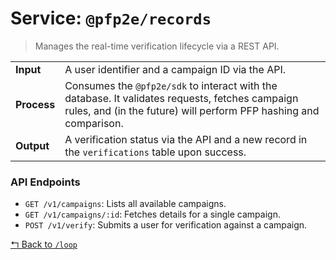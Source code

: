 # Service: `@pfp2e/records`

> Manages the real-time verification lifecycle via a REST API.

| | |
| :--- | :--- |
| **Input** | A user identifier and a campaign ID via the API. |
| **Process** | Consumes the `@pfp2e/sdk` to interact with the database. It validates requests, fetches campaign rules, and (in the future) will perform PFP hashing and comparison. |
| **Output** | A verification status via the API and a new record in the `verifications` table upon success. |

### API Endpoints
-   `GET /v1/campaigns`: Lists all available campaigns.
-   `GET /v1/campaigns/:id`: Fetches details for a single campaign.
-   `POST /v1/verify`: Submits a user for verification against a campaign.

[↰ Back to `/loop`](../readme.md)
